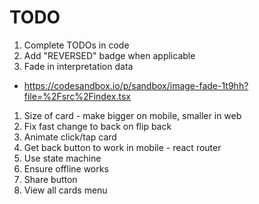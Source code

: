 # TODO

1. Complete TODOs in code
1. Add "REVERSED" badge when applicable
1. Fade in interpretation data
  - https://codesandbox.io/p/sandbox/image-fade-1t9hh?file=%2Fsrc%2Findex.tsx
1. Size of card - make bigger on mobile, smaller in web
1. Fix fast change to back on flip back
1. Animate click/tap card
1. Get back button to work in mobile - react router
1. Use state machine
1. Ensure offline works
1. Share button
1. View all cards menu